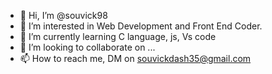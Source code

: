 - 👋 Hi, I’m @souvick98
- 👀 I’m interested in Web Development and Front End Coder.
- 🌱 I’m currently learning C language, js, Vs code
- 💞️ I’m looking to collaborate on ...
- 📫 How to reach me, DM on souvickdash35@gmail.com

<!---
souvick98/souvick98 is a ✨ special ✨ repository because its `README.md` (this file) appears on your GitHub profile.
You can click the Preview link to take a look at your changes.
--->
